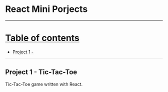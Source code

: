 
# React Mini Porjects
---

<u>Table of contents</u>
=======

<!--ts-->
  - [Project 1 - ](#project1)

<!--te-->

---

## Project 1 - Tic-Tac-Toe  <a id="project1"></a>

Tic-Tac-Toe game written with React.
